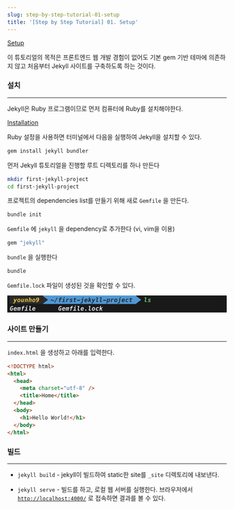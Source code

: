 ```yaml
---
slug: step-by-step-tutorial-01-setup
title: '[Step by Step Tutorial] 01. Setup'
---
```


[Setup](https://jekyllrb.com/docs/step-by-step/01-setup/)

이 튜토리얼의 목적은 프론트엔드 웹 개발 경험이 없어도 기본 gem 기반 테마에 의존하지 않고 처음부터 Jekyll 사이트를 구축하도록 하는 것이다.

### 설치

---

Jekyll은 Ruby 프로그램이므로 먼저 컴퓨터에 Ruby를 설치해야한다.

[Installation](https://jekyllrb.com/docs/installation/)

Ruby 설정을 사용하면 터미널에서 다음을 실행하여 Jekyll을 설치할 수 있다.

```bash
gem install jekyll bundler
```

먼저 Jekyll 튜토리얼을 진행할 루트 디렉토리를 하나 만든다

```bash
mkdir first-jekyll-project
cd first-jekyll-project
```

프로젝트의 dependencies list를 만들기 위해 새로 `Gemfile` 을 만든다.

```bash
bundle init
```

`Gemfile` 에 `jekyll` 을 dependency로 추가한다 (vi, vim을 이용)

```ruby
gem "jekyll"
```

`bundle` 을 실행한다

```bash
bundle
```

`Gemfile.lock` 파일이 생성된 것을 확인할 수 있다.

![step-by-step-tutorial-01-setup-image-0](images/step-by-step-tutorial-01-setup-image-0.png)

### 사이트 만들기

---

`index.html` 을 생성하고 아래를 입력한다.

```html
<!DOCTYPE html>
<html>
  <head>
    <meta charset="utf-8" />
    <title>Home</title>
  </head>
  <body>
    <h1>Hello World!</h1>
  </body>
</html>
```

### 빌드

---

- `jekyll build` - jekyll이 빌드하여 static한 site를 `_site` 디렉토리에 내보낸다.

- `jekyll serve` - 빌드를 하고, 로컬 웹 서버를 실행한다. 브라우저에서 [`http://localhost:4000/`](http://127.0.0.1:4000/) 로 접속하면 결과를 볼 수 있다.
